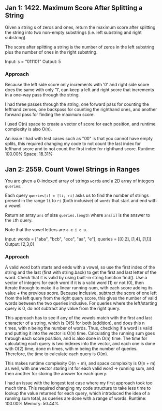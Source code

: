 ## Jan 1: 1422. Maximum Score After Splitting a String

Given a string s of zeros and ones, return the maximum score after splitting the string into two non-empty substrings (i.e. left substring and right substring).

The score after splitting a string is the number of zeros in the left substring plus the number of ones in the right substring.

Input: s = "011101"
Output: 5

### Approach
Because the left side score only increments with '0' and right side score does the same with only '1', can keep a left and right score that increments in a one-way pass through the string.

I had three passes through the string, one forward pass for counting the lefthand zeroes, one backpass for counting the righthand ones, and another forward pass for finding the maximum score.

I used O(n) space to create a vector of score for each position, and runtime complexity is also O(n).

An issue I had with test cases such as "00" is that you cannot have empty splits, this required changing my code to not count the last index for lefthand score and to not count the first index for righthand score.
Runtime: 100.00%
Space: 18.31%

## Jan 2: 2559. Count Vowel Strings in Ranges

You are given a 0-indexed array of strings `words` and a 2D array of integers `queries`.

Each query `queries[i] = [li, ri]` asks us to find the number of strings present in the range `li` to `ri` (both inclusive) of `words` that start and end with a vowel.

Return an array `ans` of size `queries.length` where `ans[i]` is the answer to the `i`th query.

Note that the vowel letters are `a e i o u`.

Input: words = ["aba", "bcb", "ece", "aa", "e"],
queries = [[0,2], [1,4], [1,1]]
Output: [2,3,0]

### Approach
A valid word both starts and ends with a vowel, so use the first index of the string and the last (first with string.back) to get the first and last letter of the word. Check that it is valid by using built-in string function find().
Use a vector of integers for each word if it is a valid word (1) or not (0), then iterate through to make it a linear running-sum, with each score adding its value + the previous score.
Because inclusive, subtract the score of one left from the left query from the right query score, this gives the number of valid words between the two queries inclusive. For queries where the left/starting query is 0, do not subtract any value from the right query.

This approach has to see if any of the vowels match with the first and last character of a string, which is O(5) for both (addition), and does this n times, with n being the number of words. Thus, checking if a word is valid and putting it into the vector is O(n) time.
Calculating the running sum goes through each score position, and is also done in O(n) time.
The time for calculating each query is two indexes into the vector, and each one is done with O(2) time, done m times, with m being the number of queries. Therefore, the time to calculate each query is O(m).

This makes runtime complexity O(n + m), and space complexity is O(n + m) as well, with one vector storing int for each valid word -> running sum, and then another for storing the answer for each query.

I had an issue with the longest test case where my first approach took too much time. This required changing my code structure to take less time to lookup the value returned for each query, which introduced the idea of a running sum total, as queries are done with a range of words.
Runtime: 100.00%
Memory: 50.44%
